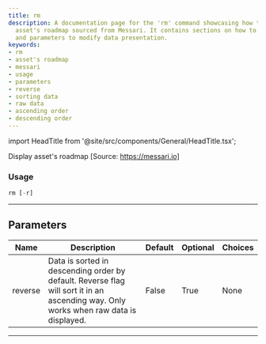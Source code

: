 ```yaml
---
title: rm
description: A documentation page for the 'rm' command showcasing how to display an
  asset's roadmap sourced from Messari. It contains sections on how to use this command,
  and parameters to modify data presentation.
keywords:
- rm
- asset's roadmap
- messari
- usage
- parameters
- reverse
- sorting data
- raw data
- ascending order
- descending order
---
```


import HeadTitle from '@site/src/components/General/HeadTitle.tsx';

<HeadTitle title="crypto/dd/rm - Reference | OpenBB Terminal Docs" />

Display asset's roadmap [Source: https://messari.io]

### Usage

```python
rm [-r]
```

---

## Parameters

| Name | Description | Default | Optional | Choices |
| ---- | ----------- | ------- | -------- | ------- |
| reverse | Data is sorted in descending order by default. Reverse flag will sort it in an ascending way. Only works when raw data is displayed. | False | True | None |

---

